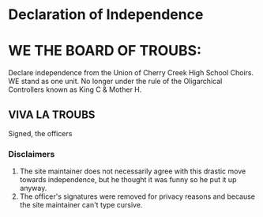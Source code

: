 # Declaration of Independence

# WE THE BOARD OF TROUBS:
Declare independence from the Union of Cherry Creek High School Choirs.
WE stand as one unit.
No longer under the rule of the Oligarchical Controllers known as King C & Mother H.  
## VIVA LA TROUBS
Signed, the officers
 
### Disclaimers
1. The site maintainer does not necessarily agree with this drastic move towards independence, 
but he thought it was funny so he put it up anyway.
2. The officer's signatures were removed for privacy reasons and because the site maintainer can't type cursive.
